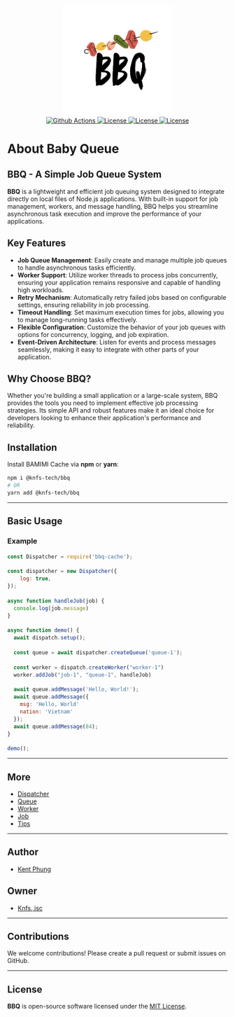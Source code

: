<p align="center">
  <img width="250" src="https://github.com/knfs-library/bbq/blob/master/docs/images/logo.png?raw=true">
  <br>
	<a href="https://github.com/knfs-library/bbq/actions/workflows/unit-test.yml" alt="github">
	<img src="https://github.com/knfs-library/bbq/actions/workflows/unit-test.yml/badge.svg" alt="Github Actions" />
	</a>
  <a href="https://img.shields.io/github/license/knfs-library/bbq" alt="License">
	<img src="https://img.shields.io/github/license/knfs-library/bbq" alt="License" />
</a>
<a href="https://img.shields.io/github/contributos/knfs-library/bbq" alt="License">
	<img src="https://img.shields.io/github/contributors/knfs-library/bbq" alt="License" />
</a>
<a href="https://img.shields.io/github/languages/code-size/knfs-library/bbq" alt="License">
	<img src="https://img.shields.io/github/languages/code-size/knfs-library/bbq" alt="License" />
</a>
</p>

# About **Baby Queue**

## BBQ - A Simple Job Queue System

**BBQ** is a lightweight and efficient job queuing system designed to integrate directly on local files of Node.js applications. With built-in support for job management, workers, and message handling, BBQ helps you streamline asynchronous task execution and improve the performance of your applications.

## Key Features

- **Job Queue Management**: Easily create and manage multiple job queues to handle asynchronous tasks efficiently.
- **Worker Support**: Utilize worker threads to process jobs concurrently, ensuring your application remains responsive and capable of handling high workloads.
- **Retry Mechanism**: Automatically retry failed jobs based on configurable settings, ensuring reliability in job processing.
- **Timeout Handling**: Set maximum execution times for jobs, allowing you to manage long-running tasks effectively.
- **Flexible Configuration**: Customize the behavior of your job queues with options for concurrency, logging, and job expiration.
- **Event-Driven Architecture**: Listen for events and process messages seamlessly, making it easy to integrate with other parts of your application.

## Why Choose BBQ?

Whether you're building a small application or a large-scale system, BBQ provides the tools you need to implement effective job processing strategies. Its simple API and robust features make it an ideal choice for developers looking to enhance their application's performance and reliability.


## Installation

Install BAMIMI Cache via **npm** or **yarn**:

```bash
npm i @knfs-tech/bbq
# OR
yarn add @knfs-tech/bbq
```

---

## Basic Usage

### Example

```javascript
const Dispatcher = require('bbq-cache');

const dispatcher = new Dispatcher({
    log: true,
});

async function handleJob(job) {
  console.log(job.message)
}

async function demo() {
  await dispatch.setup();

  const queue = await dispatcher.createQueue('queue-1');

  const worker = dispatch.createWorker("worker-1")
  worker.addJob("job-1", "queue-1", handleJob)

  await queue.addMessage('Hello, World!');
  await queue.addMessage({
    msg: 'Hello, World'
    nation: 'Vietnam'
  });
  await queue.addMessage(84);
}

demo();
```

---
## More
* [Dispatcher](https://github.com/knfs-library/bbq/blob/master/docs/DISPATCHER.md)
* [Queue](https://github.com/knfs-library/bbq/blob/master/docs/QUEUE.md)
* [Worker](https://github.com/knfs-library/bbq/blob/master/docs/WORKER.md)
* [Job](https://github.com/knfs-library/bbq/blob/master/docs/JOB.md)
* [Tips](https://github.com/knfs-library/bbq/blob/master/docs/TIP.md)
---

## Author
* [Kent Phung](https://github.com/khapu2906)
  
## Owner
* [Knfs.,jsc](https://github.com/knfs-library)

---
## Contributions

We welcome contributions! Please create a pull request or submit issues on GitHub.

---

## License

**BBQ** is open-source software licensed under the [MIT License](LICENSE).